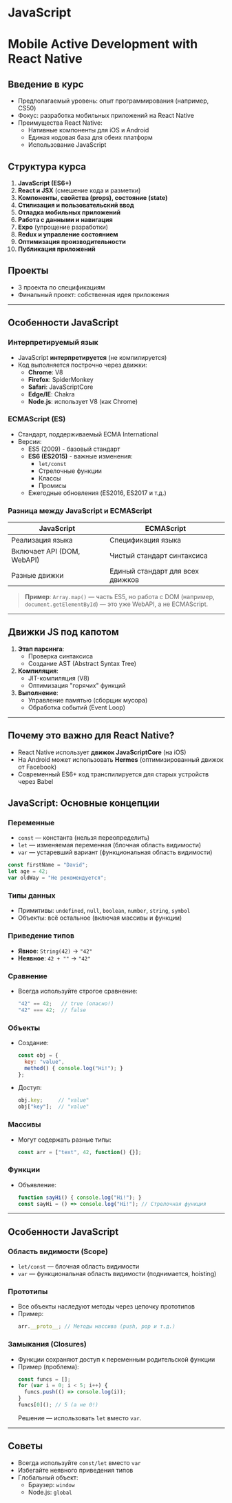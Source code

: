 # JavaScript

# Mobile Active Development with React Native

## Введение в курс
- Предполагаемый уровень: опыт программирования (например, CS50)
- Фокус: разработка мобильных приложений на React Native
- Преимущества React Native:
  - Нативные компоненты для iOS и Android
  - Единая кодовая база для обеих платформ
  - Использование JavaScript

## Структура курса
1. **JavaScript (ES6+)**
2. **React и JSX** (смешение кода и разметки)
3. **Компоненты, свойства (props), состояние (state)**
4. **Стилизация и пользовательский ввод**
5. **Отладка мобильных приложений**
6. **Работа с данными и навигация**
7. **Expo** (упрощение разработки)
8. **Redux и управление состоянием**
9. **Оптимизация производительности**
10. **Публикация приложений**

## Проекты
- 3 проекта по спецификациям
- Финальный проект: собственная идея приложения

---
## Особенности JavaScript

### Интерпретируемый язык
- JavaScript **интерпретируется** (не компилируется)
- Код выполняется построчно через движки:
  - **Chrome**: V8
  - **Firefox**: SpiderMonkey
  - **Safari**: JavaScriptCore
  - **Edge/IE**: Chakra
  - **Node.js**: использует V8 (как Chrome)

### ECMAScript (ES)
- Стандарт, поддерживаемый ECMA International
- Версии:
  - ES5 (2009) - базовый стандарт
  - **ES6 (ES2015)** - важные изменения:
    - `let/const`
    - Стрелочные функции
    - Классы
    - Промисы
  - Ежегодные обновления (ES2016, ES2017 и т.д.)

### Разница между JavaScript и ECMAScript
| JavaScript | ECMAScript |
|------------|------------|
| Реализация языка | Спецификация языка |
| Включает API (DOM, WebAPI) | Чистый стандарт синтаксиса |
| Разные движки | Единый стандарт для всех движков |

> **Пример**: `Array.map()` — часть ES5, но работа с DOM (например, `document.getElementById`) — это уже WebAPI, а не ECMAScript.

---

## Движки JS под капотом
1. **Этап парсинга**:
   - Проверка синтаксиса
   - Создание AST (Abstract Syntax Tree)
2. **Компиляция**:
   - JIT-компиляция (V8)
   - Оптимизация "горячих" функций
3. **Выполнение**:
   - Управление памятью (сборщик мусора)
   - Обработка событий (Event Loop)

---

## Почему это важно для React Native?
- React Native использует **движок JavaScriptCore** (на iOS)
- На Android может использовать **Hermes** (оптимизированный движок от Facebook)
- Современный ES6+ код транспилируется для старых устройств через Babel
## JavaScript: Основные концепции

### Переменные
- `const` — константа (нельзя переопределить)
- `let` — изменяемая переменная (блочная область видимости)
- `var` — устаревший вариант (функциональная область видимости)

```javascript
const firstName = "David";
let age = 42;
var oldWay = "Не рекомендуется";
```

### Типы данных
- Примитивы: `undefined`, `null`, `boolean`, `number`, `string`, `symbol`
- Объекты: всё остальное (включая массивы и функции)

### Приведение типов
- **Явное**: `String(42)` → `"42"`
- **Неявное**: `42 + ""` → `"42"`

### Сравнение
- Всегда используйте строгое сравнение:
  ```javascript
  "42" == 42;   // true (опасно!)
  "42" === 42;  // false
  ```

### Объекты
- Создание:
  ```javascript
  const obj = {
    key: "value",
    method() { console.log("Hi!"); }
  };
  ```
- Доступ:
  ```javascript
  obj.key;     // "value"
  obj["key"];  // "value"
  ```

### Массивы
- Могут содержать разные типы:
  ```javascript
  const arr = ["text", 42, function() {}];
  ```

### Функции
- Объявление:
  ```javascript
  function sayHi() { console.log("Hi!"); }
  const sayHi = () => console.log("Hi!"); // Стрелочная функция
  ```

---

## Особенности JavaScript

### Область видимости (Scope)
- `let/const` — блочная область видимости
- `var` — функциональная область видимости (поднимается, hoisting)

### Прототипы
- Все объекты наследуют методы через цепочку прототипов
- Пример:
  ```javascript
  arr.__proto__; // Методы массива (push, pop и т.д.)
  ```

### Замыкания (Closures)
- Функции сохраняют доступ к переменным родительской функции
- Пример (проблема):
  ```javascript
  const funcs = [];
  for (var i = 0; i < 5; i++) {
    funcs.push(() => console.log(i));
  }
  funcs[0](); // 5 (а не 0!)
  ```
  Решение — использовать `let` вместо `var`.

---

## Советы
- Всегда используйте `const/let` вместо `var`
- Избегайте неявного приведения типов
- Глобальный объект:
  - Браузер: `window`
  - Node.js: `global`

